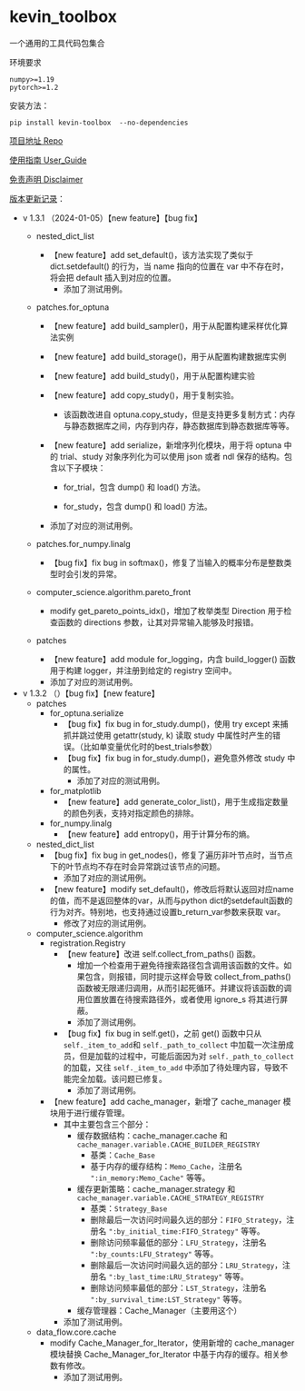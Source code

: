 # kevin_toolbox

一个通用的工具代码包集合



环境要求

```shell
numpy>=1.19
pytorch>=1.2
```

安装方法：

```shell
pip install kevin-toolbox  --no-dependencies
```



[项目地址 Repo](https://github.com/cantbeblank96/kevin_toolbox)

[使用指南 User_Guide](./notes/User_Guide.md)

[免责声明 Disclaimer](./notes/Disclaimer.md)

[版本更新记录](./notes/Release_Record.md)：

- v 1.3.1 （2024-01-05）【new feature】【bug fix】
  - nested_dict_list
    - 【new feature】add set_default()，该方法实现了类似于 dict.setdefault() 的行为，当 name 指向的位置在 var 中不存在时，将会把 default 插入到对应的位置。
      - 添加了测试用例。
  - patches.for_optuna
  
    - 【new feature】add build_sampler()，用于从配置构建采样优化算法实例
  
    - 【new feature】add build_storage()，用于从配置构建数据库实例
  
    - 【new feature】add build_study()，用于从配置构建实验
  
    - 【new feature】add copy_study()，用于复制实验。
  
      - 该函数改进自 optuna.copy_study，但是支持更多复制方式：内存与静态数据库之间，内存到内存，静态数据库到静态数据库等等。
  
    - 【new feature】add serialize，新增序列化模块，用于将 optuna 中的 trial、study 对象序列化为可以使用 json 或者 ndl 保存的结构。包含以下子模块：
  
      - for_trial，包含 dump() 和 load() 方法。
  
      - for_study，包含 dump() 和 load() 方法。
  
    - 添加了对应的测试用例。
  - patches.for_numpy.linalg

    - 【bug fix】fix bug in softmax()，修复了当输入的概率分布是整数类型时会引发的异常。
  - computer_science.algorithm.pareto_front
  
    - modify get_pareto_points_idx()，增加了枚举类型 Direction 用于检查函数的 directions 参数，让其对异常输入能够及时报错。
  - patches

    - 【new feature】add module for_logging，内含 build_logger() 函数用于构建 logger，并注册到给定的 registry 空间中。
    - 添加了对应的测试用例。
- v 1.3.2 （）【bug fix】【new feature】
  - patches
    - for_optuna.serialize
      - 【bug fix】fix bug in for_study.dump()，使用 try except 来捕抓并跳过使用 getattr(study, k) 读取 study 中属性时产生的错误。（比如单变量优化时的best_trials参数） 
      - 【bug fix】fix bug in for_study.dump()，避免意外修改 study 中的属性。
        - 添加了对应的测试用例。
    - for_matplotlib
      - 【new feature】add generate_color_list()，用于生成指定数量的颜色列表，支持对指定颜色的排除。
    - for_numpy.linalg
      - 【new feature】add entropy()，用于计算分布的熵。
  - nested_dict_list
    - 【bug fix】fix bug in get_nodes()，修复了遍历非叶节点时，当节点下的叶节点均不存在时会异常跳过该节点的问题。
      - 添加了对应的测试用例。
    - 【new feature】modify set_default()，修改后将默认返回对应name的值，而不是返回整体的var，从而与python dict的setdefault函数的行为对齐。特别地，也支持通过设置b_return_var参数来获取 var。
      - 修改了对应的测试用例。
  - computer_science.algorithm
    - registration.Registry
      - 【new feature】改进 self.collect_from_paths() 函数。
        - 增加一个检查用于避免待搜索路径包含调用该函数的文件。如果包含，则报错，同时提示这样会导致  collect_from_paths() 函数被无限递归调用，从而引起死循环。并建议将该函数的调用位置放置在待搜索路径外，或者使用 ignore_s 将其进行屏蔽。 
        - 添加了测试用例。
      - 【bug fix】fix bug in self.get()，之前 get() 函数中只从 `self._item_to_add`和 `self._path_to_collect` 中加载一次注册成员，但是加载的过程中，可能后面因为对 `self._path_to_collect` 的加载，又往 `self._item_to_add` 中添加了待处理内容，导致不能完全加载。该问题已修复。
        - 添加了测试用例。
    - 【new feature】add cache_manager，新增了 cache_manager 模块用于进行缓存管理。
      - 其中主要包含三个部分：
        - 缓存数据结构：cache_manager.cache 和 `cache_manager.variable.CACHE_BUILDER_REGISTRY`
          - 基类：`Cache_Base`
          - 基于内存的缓存结构：`Memo_Cache`，注册名 `":in_memory:Memo_Cache"` 等等。
        - 缓存更新策略：cache_manager.strategy 和 `cache_manager.variable.CACHE_STRATEGY_REGISTRY`
          - 基类：`Strategy_Base`
          - 删除最后一次访问时间最久远的部分：`FIFO_Strategy`，注册名 `":by_initial_time:FIFO_Strategy"` 等等。
          - 删除访问频率最低的部分：`LFU_Strategy`，注册名 `":by_counts:LFU_Strategy"` 等等。
          - 删除最后一次访问时间最久远的部分：`LRU_Strategy`，注册名 `":by_last_time:LRU_Strategy"` 等等。
          - 删除访问频率最低的部分：`LST_Strategy`，注册名 `":by_survival_time:LST_Strategy"` 等等。
        - 缓存管理器：Cache_Manager（主要用这个）
      - 添加了测试用例。
  - data_flow.core.cache
    - modify Cache_Manager_for_Iterator，使用新增的 cache_manager 模块替换 Cache_Manager_for_Iterator 中基于内存的缓存。相关参数有修改。
      - 添加了测试用例。


